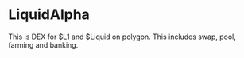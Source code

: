 # LiquidAlpha
This is DEX for $L1 and $Liquid on polygon. This includes swap, pool, farming and banking.
